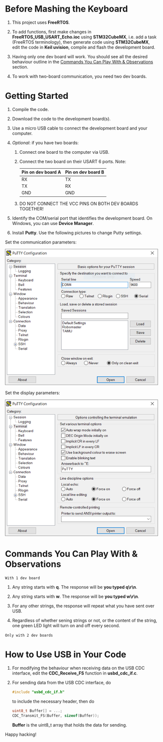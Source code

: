 # Before Mashing the Keyboard

1. This project uses **FreeRTOS**.

2. To add functions, first make changes in **FreeRTOS_USB_USART_Echo.ioc** using **STM32CubeMX**, i.e. add a task (FreeRTOS terminology), then generate code using **STM32CubeMX**, edit the code in **Keil uvision**, compile and flash the development board.

3. Having only one dev board will work. You should see all the desired behaviour outline in the [Commands You Can Play With & Observations](#-commands-you-can-play-with-&-observations) section.

4. To work with two-board communication, you need two dev boards.

# Getting Started

1. Compile the code.

2. Download the code to the development board(s).

3. Use a micro USB cable to connect the development board and your computer.

4. *Optional*: if you have two boards:

    1. Connect one board to the computer via USB.
    
    2. Connect the two board on their USART 6 ports. Note:
    
        | Pin on dev board A 	    | Pin on dev board B 	|
        |------------------------	|----------------------	|
        | RX                     	| TX                   	|
        | TX                     	| RX                   	|
        | GND                     	| GND                  	|

    3. DO NOT CONNECT THE VCC PINS ON BOTH DEV BOARDS TOGETHER!

4. Identify the COM/serial port that identifies the development board. On Windows, you can use **Device Manager**.

4. Install **Putty**. Use the following pictures to change Putty settings.

Set the communication parameters:

![Communication Parameter Putty](Putty_Set_Communication.PNG)

Set the display parameters:

![Display Parameter Putty](Putty_Set_Display.PNG)

# Commands You Can Play With & Observations

`With 1 dev board`

1. Any string starts with **q**. The response will be **you typed q\r\n**.

2. Any string starts with **w**. The response will be **you typed w\r\n**.

3. For any other strings, the response will repeat what you have sent over USB.

4. Regardless of whether sening strings or not, or the content of the string, one green LED light will turn on and off every second.

`Only with 2 dev boards`



# How to Use USB in Your Code

1. For modifying the behaviour when receiving data on the USB CDC interface, edit the **CDC_Receive_FS** function in **usbd_cdc_if.c**.

2. For sending data from the USB CDC interface, do

    ```c++
    #include "usbd_cdc_if.h"
    ```

    to include the necessary header, then do

    ```c++
    uint8_t Buffer[] = ...;
    CDC_Transmit_FS(Buffer, sizeof(Buffer));		
    ```

    **Buffer** is the uint8_t array that holds the data for sending.

Happy hacking!